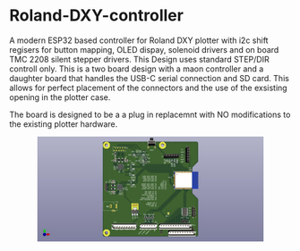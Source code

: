 # Roland-DXY-controller
 A modern ESP32 based controller for Roland DXY plotter with i2c shift regisers for button mapping, OLED dispay, solenoid drivers and on board TMC 2208 silent stepper drivers. This Design uses standard STEP/DIR controll only.
 This is a two board design with a maon controller and a daughter board that handles the USB-C serial connection and SD card. This allows for perfect placement of the connectors and the use of the exsisting opening in the plotter case. 

The board is designed to be a a plug in replacemnt with NO modifications to the existing plotter hardware. 
<p align="center"><img src="https://raw.githubusercontent.com/ithinkido/Roland-DXY-controller/TMC-2208/images/plotter_board_front.jpg?sanitize=true" width=80%></p>
